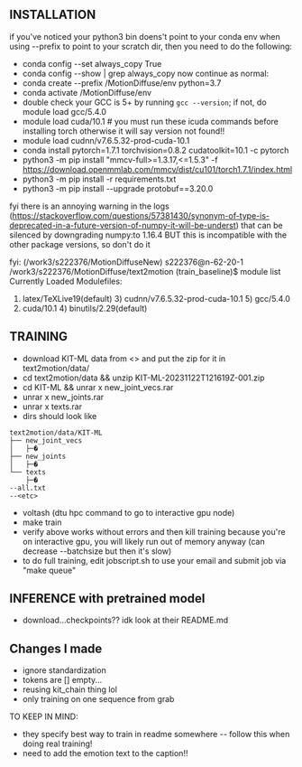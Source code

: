 ## INSTALLATION
if you've noticed your python3 bin doens't point to your conda env when using --prefix to point to your scratch dir, then you need to do the following:
* conda config --set always_copy True
* conda config --show | grep always_copy
now continue as normal:
* conda create --prefix <your-scratch-path>/MotionDiffuse/env python=3.7
* conda activate <your-scratch-path>/MotionDiffuse/env
* double check your GCC is 5+ by running `gcc --version`; if not, do module load gcc/5.4.0
* module load cuda/10.1 # you must run these icuda commands before installing torch otherwise it will say version not found!!
* module load cudnn/v7.6.5.32-prod-cuda-10.1
* conda install pytorch=1.7.1 torchvision=0.8.2 cudatoolkit=10.1 -c pytorch
* python3 -m pip install "mmcv-full>=1.3.17,<=1.5.3" -f https://download.openmmlab.com/mmcv/dist/cu101/torch1.7.1/index.html
* python3 -m pip install -r requirements.txt
* python3 -m pip install --upgrade protobuf==3.20.0

fyi there is an annoying warning in the logs (https://stackoverflow.com/questions/57381430/synonym-of-type-is-deprecated-in-a-future-version-of-numpy-it-will-be-underst) that can be silenced by downgrading numpy:to 1.16.4 BUT this is incompatible with the other package versions, so don't do it

fyi:
(/work3/s222376/MotionDiffuseNew) s222376@n-62-20-1 /work3/s222376/MotionDiffuse/text2motion (train_baseline)$ module list
Currently Loaded Modulefiles:
 1) latex/TeXLive19(default)   3) cudnn/v7.6.5.32-prod-cuda-10.1   5) gcc/5.4.0
 2) cuda/10.1                  4) binutils/2.29(default) <aL>

## TRAINING
* download KIT-ML data from <> and put the zip for it in text2motion/data/
* cd text2motion/data && unzip KIT-ML-20231122T121619Z-001.zip
* cd KIT-ML && unrar x new_joint_vecs.rar
* unrar x new_joints.rar
* unrar x texts.rar
* dirs should look like
```
text2motion/data/KIT-ML
├── new_joint_vecs
│   ├─�
├── new_joints
│   ├─�
└── texts
    ├─�
--all.txt
--<etc>
```
* voltash (dtu hpc command to go to interactive gpu node)
* make train
* verify above works without errors and then kill training because you're on interactive gpu, you will likely run out of memory anyway (can decrease --batchsize but then it's slow)
* to do full training, edit jobscript.sh to use your email and submit job via "make queue"

## INFERENCE with pretrained model
* download...checkpoints?? idk look at their README.md

## Changes I made
* ignore standardization
* tokens are [] empty...
* reusing kit_chain thing lol
* only training on one sequence from grab

TO KEEP IN MIND:
* they specify best way to train in readme somewhere -- follow this when doing real training!
* need to add the emotion text to the caption!!